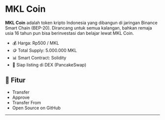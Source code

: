 # MKL Coin

**MKL Coin** adalah token kripto Indonesia yang dibangun di jaringan Binance Smart Chain (BEP-20). Dirancang untuk semua kalangan, bahkan remaja usia 16 tahun pun bisa berinvestasi dan belajar lewat MKL Coin.

- 💰 Harga: Rp500 / MKL
- 🪙 Total Supply: 5.000.000 MKL
- 📊 Smart Contract: Solidity
- 🚀 Siap listing di DEX (PancakeSwap)

## 📄 Fitur
- Transfer
- Approve
- Transfer From
- Open Source on GitHub

---
